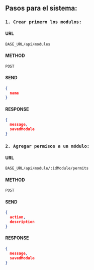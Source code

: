 ## Pasos para el sistema:

### `1. Crear primero los modulos:`

#### URL
```sh      
BASE_URL/api/modules
```
#### METHOD
```sh
POST
```
#### SEND
```json
{
  name
}
```
#### RESPONSE
```json
{
  message,
  savedModule
}
```

### `2. Agregar permisos a un módulo:`

#### URL
```sh      
BASE_URL/api/module/:idModule/permits
```
#### METHOD
```sh
POST
```
#### SEND
```json
{
  action,
  description
}
```
#### RESPONSE
```json
{
  message,
  savedModule
}
```